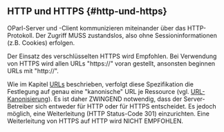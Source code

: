 ## HTTP und HTTPS {#http-und-https}

OParl-Server und -Client kommunizieren miteinander über das HTTP-Protokoll.
Der Zugriff MUSS zustandslos, also ohne Sessioninformationen (z.B. Cookies)
erfolgen.

Der Einsatz des verschlüsselten HTTPS wird Empfohlen. Bei Verwendung von HTTPS
wird allen URLs "https://" voran gestellt, ansonsten beginnen URLs mit
"http://".

Wie im Kapitel [URLs](#urls) beschrieben, verfolgt diese Spezifikation die
Festlegung auf genau eine "kanonische" URL je Ressource
(vgl. [URL-Kanonisierung](#url_kanonisierung)). Es ist daher ZWINGEND
notwendig, dass der Server-Betreiber sich entweder für HTTP oder für HTTPS
entscheidet. Es jedoch möglich, eine Weiterleitung (HTTP Status-Code 301)
einzurichten. Eine Weiterleitung von HTTPS auf HTTP wird NICHT EMPFOHLEN.
